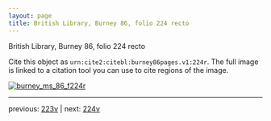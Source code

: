 ```yaml
---
layout: page
title: British Library, Burney 86, folio 224 recto
---
```


British Library, Burney 86, folio 224 recto

Cite this object as `urn:cite2:citebl:burney86pages.v1:224r`.  The full image is linked to a citation tool you can use to cite regions of the image.

[![burney_ms_86_f224r](http://www.homermultitext.org/iipsrv?IIIF=/project/homer/pyramidal/deepzoom/citebl/burney86imgs/v1/burney_ms_86_f224r.tif/full/800,/0/default.jpg)](http://www.homermultitext.org/ict2/?urn=urn:cite2:citebl:burney86imgs.v1:burney_ms_86_f224r) 

---

previous:  [223v](../223v/) | next: [224v](../224v/)